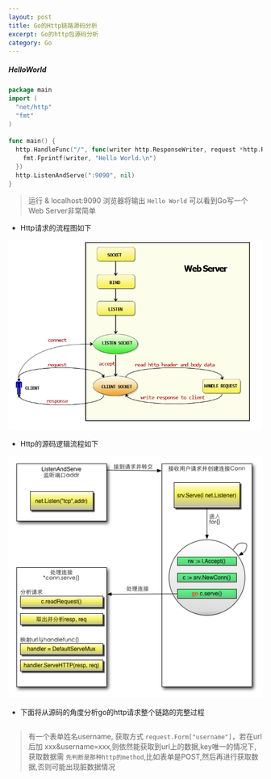```yaml
---
layout: post
title: Go的Http链路源码分析
excerpt: Go的http包源码分析
category: Go
---
```


##### HelloWorld

```go
package main
import (
  "net/http"
  "fmt"
)

func main() {
  http.HandleFunc("/", func(writer http.ResponseWriter, request *http.Request) {
    fmt.Fprintf(writer, "Hello World.\n")
  })
  http.ListenAndServe(":9090", nil)
}
```

> 运行 & localhost:9090 浏览器将输出 `Hello World` 可以看到Go写一个Web Server非常简单


- Http请求的流程图如下

![Go-http](https://raw.githubusercontent.com/MichaelYgZhang/michaelygzhang.github.io/master/images/go-http.png)

- Http的源码逻辑流程如下

![Go-http-detail](https://raw.githubusercontent.com/MichaelYgZhang/michaelygzhang.github.io/master/images/go-http-detail.png)

- 下面将从源码的角度分析go的http请求整个链路的完整过程

```go

```

> 有一个表单姓名username, 获取方式 `request.Form["username"]`，若在url后加
xxx&username=xxx,则依然能获取到url上的数据,key唯一的情况下,获取数据需
`先判断是那种http的method`,比如表单是POST,然后再进行获取数据,否则可能出现脏数据情况